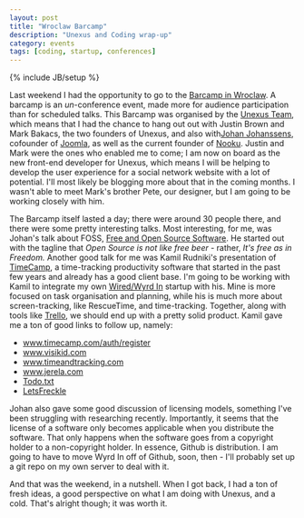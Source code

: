 ```yaml
---
layout: post
title: "Wroclaw Barcamp"
description: "Unexus and Coding wrap-up"
category: events
tags: [coding, startup, conferences]
---
```

{% include JB/setup %}

Last weekend I had the opportunity to go to the [Barcamp in Wroclaw](http://barcampwroclaw.org/).
A barcamp is an _un_-conference event, made more for audience
participation than for scheduled talks. This Barcamp was organised by
the [Unexus Team](http://www.unexus.org/team), which means that I had
the chance to hang out out with Justin Brown and Mark Bakacs, the two founders of Unexus, 
and also  with[Johan Johanssens](http://johan.janssens.me/), cofounder of [Joomla](http://www.joomla.org),
as well as the current founder of [Nooku](http://nooku.org/). Justin and
Mark were the ones who enabled me to come; I am now on board as the new
front-end developer for Unexus, which means I will be helping to develop
the user experience for a social network website with a lot of
potential. I'll most likely be blogging more about that in the coming
months. I wasn't able to meet Mark's brother Pete, our designer, but I
am going to be working closely with him.  

The Barcamp itself lasted a day; there were around 30 people there, and
there were some pretty interesting talks. Most interesting, for me, was
Johan's talk about FOSS, [Free and Open Source Software](http://en.wikipedia.org/wiki/Free_and_open-source_software).
He started out with the tagline that _Open Source is
not like free beer_ - rather, _It's free as in Freedom._
Another good talk for me was Kamil Rudniki's presentation of [TimeCamp](http://www.timecamp.com/),
a time-tracking productivity software that started in the past few years
and already has a good client base. I'm going to be working with Kamil
to integrate my own [Wired/Wyrd In](http://wyrdin.com) startup with his.
Mine is more focused on task organisation and planning, while his is
much more about screen-tracking, like RescueTime, and time-tracking.
Together, along with tools like [Trello](http://www.trello.com), we
should end up with a pretty solid product. Kamil gave me a ton of good
links to follow up, namely:  

 * www.timecamp.com/auth/register  
 * www.visikid.com  
 * www.timeandtracking.com  
 * www.jerela.com  
 * [Todo.txt](http://todotxt.com/)  
 * [LetsFreckle](http://letsfreckle.com/)  

Johan also gave some good discussion of licensing models, something I've
been struggling with researching recently. Importantly, it seems that the
license of a software only becomes applicable when you distribute
the software. That only happens when the software goes from a copyright
holder to a non-copyright holder. In essence, Github is distribution. I
am going to have to move Wyrd In off of Github, soon, then - I'll
probably set up a git repo on my own server to deal with it.  

And that was the weekend, in a nutshell. When I got back, I had a ton of
fresh ideas, a good perspective on what I am doing with Unexus, and a
cold. That's alright though; it was worth it.  

